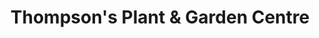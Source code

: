 ---
title: "Thompson's Plant & Garden Centre"
url: /canterbury/thompsons-plant-und-garden-centre/
shop: Garten-Center
---